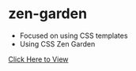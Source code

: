# zen-garden
<ul>
 <li>Focused on using CSS templates</li>
 <li>Using CSS Zen Garden</li>
</ul>

<A href="https://yenseydm.github.io/zen-garden/">Click Here to View</a>
